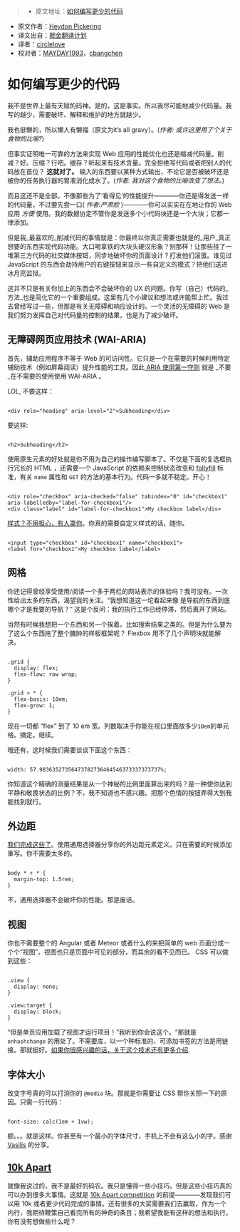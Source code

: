 > * 原文地址：[如何编写更少的代码](http://www.heydonworks.com/article/on-writing-less-damn-code)
* 原文作者：[Heydon Pickering](http://www.heydonworks.com/about)
* 译文出自：[掘金翻译计划](https://github.com/xitu/gold-miner)
* 译者：[circlelove](https://github.com/circlelove)
* 校对者：[MAYDAY1993](https://github.com/MAYDAY1993)，[cbangchen](https://github.com/cbangchen)

# 如何编写更少的代码

我不是世界上最有天赋的码神。是的，这是事实。所以我尽可能地减少代码量。我写的越少，需要破坏、解释和维护的地方就越少。

我也挺懒的，所以懒人有懒福（原文为it’s all gravy）。(_作者: 或许这里用了个关于食物的比喻?_)

但事实证明唯一可靠的方法来实现 Web 应用的性能优化也还是缩减代码量。削减？好。压缩？行吧。缓存？听起来有技术含量。完全拒绝写代码或者把别人的代码放在首位？ **这就对了。** 输入的东西要以某种方式输出，不论它是否被破坏还是被你的任务执行器的胃液消化成水了。(_作者: 我对这个食物的比喻改变了想法。_)



而且这还不是全部。不像那些为了‘看得见’的性能提升————你还是得发送一样的代码量，不过要先尝一口( _作者:严肃脸_ )————你可以实实在在地让你的 Web 应用 _方便_ 使用。我的数据协定不管你是发送多个小代码块还是一个大块；它都一律添加。

但是我_最喜欢的_削减代码的事情就是：你最终以你真正需要也就是的_用户_真正想要的东西实现代码功能。大口喝拿铁的大块头硬汉形象？别那样！让那些挂了一堆第三方代码的社交媒体按钮，同步地破坏你的页面设计？打发他们滚蛋。谁见过 JavaScript 的东西会劫持用户的右键按钮来显示一些自定义的模式？把他们送进冰月亮监狱。

这并不只是有关你加上的东西会不会破坏你的 UX 的问题。你写（自己）代码的_方法_也是简化它的一个重要组成。这里有几个小建议和想法或许能帮上忙。我过去曾经写过一些，但那是有关无障碍和响应设计的。一个灵活的无障碍的 Web 是我们努力发挥自己对代码量的控制的结果，也是为了减少破坏。

## 无障碍网页应用技术 (WAI-ARIA)

首先，辅助应用程序不等于 Web 的可访问性。它只是一个在需要的时候利用特定辅助技术（例如屏幕阅读）提升性能的工具。因此[ ARIA 使用第一守则](https://www.w3.org/TR/aria-in-html/#first-rule-of-aria-use) 就是 _不要_在不需要的使用使用 WAI-ARIA 。

LOL, 不要这样：

```

<div role="heading" aria-level="2">Subheading</div>

```

要这样:

```

<h2>Subheading</h2>

```

使用原生元素的好处就是你不用为自己的操作编写脚本了。不仅是下面的复选框执行冗长的 HTML ，还需要一个 JavaScript 的依赖来控制状态改变和 [follyfill](https://twitter.com/heydonworks/status/765444886099288064) 标准，有关 `name` 属性和 `GET` 的方法的基本行为。代码一多就不稳定。开心！
```

<div role="checkbox" aria-checked="false" tabindex="0" id="checkbox1" aria-labelledby="label-for-checkbox1"/>
<div class="label" id="label-for-checkbox1">My checkbox label</div>

```

[样式？不用担心，有人罩你](http://wtfforms.com/)。你真的需要自定义样式的话，随你。

```

<input type="checkbox" id="checkbox1" name="checkbox1">
<label for="checkbox1">My checkbox label</label>
```

## 网格
你还记得曾经享受使用/阅读一个多于两栏的网站表示的体验吗？我可没有。一次性给出太多的东西，渴望我的关注。“我想知道这一坨看起来像
是导航的东西到底哪个才是我要的导航？” 这是个反问：我的执行工作已经停滞，然后离开了网站。

当然有时候我想把一个东西和另一个挨着。比如搜索结果之类的。但是为什么要为了这么个东西拖了整个臃肿的样板框架呢？ Flexbox 用不了几个声明块就能解决。

```

.grid {
  display: flex;
  flex-flow: row wrap;
}

.grid > * {
  flex-basis: 10em;
  flex-grow: 1;
}

```

现在一切都 “flex” 到了 10 em 宽。列数取决于你能在视口里面放多少`10em`的单元格。搞定。继续。

哦还有，这时候我们需要谈谈下面这个东西：

```

width: 57.98363527356473782736464546373337373737%;

```

你知道这个精确的测量结果是从一个神秘的比例里面算出来的吗？是一种使你达到平静和敬畏状态的比例？不，我不知道也不感兴趣。把那个色情的按钮弄得大到我能找到就行。

## 外边距

[我们完成这些了](http://alistapart.com/article/axiomatic-css-and-lobotomized-owls)。使用通用选择器分享你的外边距元素定义。只在需要的时候添加重写。你不需要太多的。

```

body * + * {
  margin-top: 1.5rem;
}

```

不，通用选择器不会破坏你的性能。那是废话。

## 视图

你也不需要整个的 Angular 或者 Meteor 或者什么的来把简单的 web 页面分成一个个“视图”。视图也只是页面中可见的部分，而其余的看不见而已。 CSS 可以做到这些：

```

.view {
  display: none;
}

.view:target {
  display: block;
}

```

“但是单页应用加载了视图才运行项目！”我听到你会说这个。“那就是 `onhashchange` 的用处了。不需要库，以一个种标准的、可添加书签的方法是用链接。那就挺好。[如果你很感兴趣的话，关于这个技术还有更多介绍](https://www.smashingmagazine.com/2015/12/reimagining-single-page-applications-progressive-enhancement/).

## 字体大小

改变字号真的可以打消你的 `@media` 块。那就是你需要让 CSS 帮你关照一下的原因。只需一行代码：

```

font-size: calc(1em + 1vw);

```

额。。。就是这样。你甚至有一个最小的字体尺寸，手机上不会有这么小的字。感谢 [Vasilis](https://twitter.com/vasilis) 的分享。

## [10k Apart](https://a-k-apart.com/)

就像我说过的，我不是最好的码农。我只是懂得一些小技巧。但是这些小技巧真的可以办到很多大事情。这就是 [10k Apart competition](https://a-k-apart.com/) 的前提————发现我们可以用 10k 或者更少代码完成的事情。还有很多的大奖需要我们去赢取，作为一个内行，我期待鞭策自己看完所有的神奇的条目；我希望我能有这样的想法和执行。你有没有想做些什么呢？






